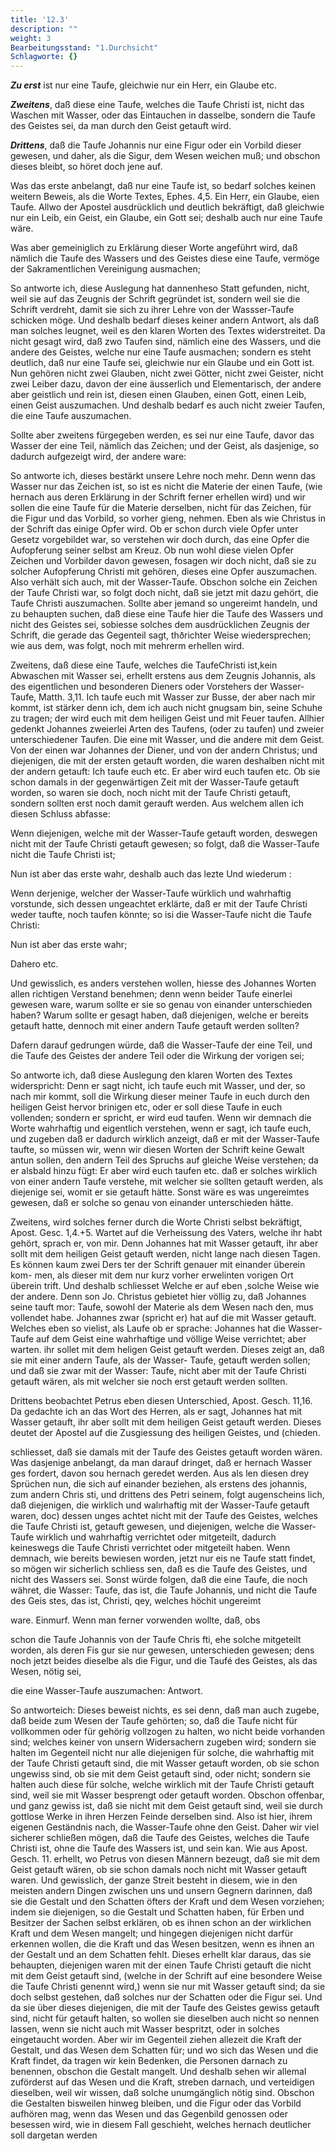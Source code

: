 ```yaml
---
title: '12.3'
description: ""
weight: 3
Bearbeitungsstand: "1.Durchsicht"
Schlagworte: {}
---
```


<!-- Seite 573 -->

***Zu erst*** ist nur eine Taufe, gleichwie nur
ein Herr, ein Glaube etc.

***Zweitens***, daß diese eine Taufe, welches die
Taufe Christi ist, nicht das Waschen mit Wasser,
oder das Eintauchen in dasselbe, sondern die Taufe
des Geistes sei, da man durch den Geist getauft
wird.

***Drittens***, daß die Taufe Johannis nur eine
Figur oder ein Vorbild dieser gewesen, und daher,
als die Sigur, dem Wesen weichen muß;
und obschon dieses bleibt, so höret doch jene
auf.

Was das erste anbelangt, daß nur eine Taufe ist,
so bedarf solches keinen weitern Beweis, als die Worte
Textes, Ephes. 4,5. Ein Herr, ein Glaube, eien
Taufe. Allwo der Apostel ausdrücklich und deutlich
bekräftigt, daß gleichwie nur ein Leib, ein Geist,
ein Glaube, ein Gott sei; deshalb auch nur eine
Taufe wäre.

Was aber gemeiniglich zu Erklärung dieser Worte<!-- Seite 574 -->
angeführt wird, daß nämlich die Taufe des
Wassers und des Geistes diese eine Taufe, vermöge
der Sakramentlichen Vereinigung ausmachen;

So antworte ich, diese Auslegung hat dannenheso
Statt gefunden, nicht, weil sie auf das Zeugnis
der Schrift gegründet ist, sondern weil sie die Schrift
verdreht, damit sie sich zu ihrer Lehre von der Wassser-Taufe
schicken möge. Und deshalb bedarf dieses keiner
andern Antwort, als daß man solches leugnet,
weil es den klaren Worten des Textes widerstreitet.
Da nicht gesagt wird, daß zwo Taufen sind, nämlich
eine des Wassers, und die andere des Geistes,
welche nur eine Taufe ausmachen; sondern es steht
deutlich, daß nur eine Taufe sei, gleichwie nur ein
Glaube und ein Gott ist. Nun gehören nicht
zwei Glauben, nicht zwei Götter, nicht zwei Geister,
nicht zwei Leiber dazu, davon der eine äusserlich
und Elementarisch, der andere aber geistlich
und rein ist, diesen einen Glauben, einen Gott,
einen Leib, einen Geist auszumachen. Und deshalb
bedarf es auch nicht zweier Taufen, die eine Taufe
auszumachen.

Sollte aber zweitens fürgegeben werden, es sei
nur eine Taufe, davor das Wasser der eine
Teil, nämlich das Zeichen; und der Geist, als
dasjenige, so dadurch aufgezeigt wird, der andere
ware:

So antworte ich, dieses bestärkt unsere Lehre noch
mehr. Denn wenn das Wasser nur das Zeichen ist,
so ist es nicht die Materie der einen Taufe, (wie hernach
aus deren Erklärung in der Schrift ferner erhellen
wird) und wir sollen die eine Taufe für die Materie
derselben, nicht für das Zeichen, für die Figur
und das Vorbild, so vorher gieng, nehmen. Eben
als wie Christus in der Schrift das einige Opfer<!-- Seite 575 -->
wird. Ob er schon durch viele Opfer unter
Gesetz vorgebildet war, so verstehen wir doch
durch, das eine Opfer die Aufopferung seiner selbst
am Kreuz. Ob nun wohl diese vielen Opfer Zeichen
und Vorbilder davon gewesen, fosagen wir doch nicht,
daß sie zu solcher Aufopferung Christi mit gehören,
dieses eine Opfer auszumachen. Also verhält sich
auch, mit der Wasser-Taufe. Obschon solche ein Zeichen
der Taufe Christi war, so folgt doch nicht, daß
sie jetzt mit dazu gehört, die Taufe Christi auszumachen.
Sollte aber jemand so ungereimt handeln,
und zu behaupten suchen, daß diese eine Taufe hier
die Taufe des Wassers und nicht des Geistes sei,
sobiesse solches dem ausdrücklichen Zeugnis der Schrift,
die gerade das Gegenteil sagt, thðrichter Weise wiedersprechen;
wie aus dem, was folgt, noch mit mehrerm
erhellen wird.

Zweitens, daß diese eine Taufe, welches die
TaufeChristi ist,kein Abwaschen mit Wasser sei, erhellt
erstens aus dem Zeugnis Johannis, als des eigentlichen
und besonderen Dieners oder Vorstehers der
Wasser-Taufe, Matth. 3,11. Ich taufe euch
mit Wasser zur Busse, der aber nach mir kommt,
ist stärker denn ich, dem ich auch nicht gnugsam
bin, seine Schuhe zu tragen; der wird euch mit
dem heiligen Geist und mit Feuer taufen. Allhier
gedenkt Johannes zweierlei Arten des Taufens,
(oder zu taufen) und zweier unterschiedener Taufen.
Die eine mit Wasser, und die andere mit dem Geist.
Von der einen war Johannes der Diener, und von
der andern Christus; und diejenigen, die mit der ersten
getauft worden, die waren deshalben nicht mit der
andern getauft: Ich taufe euch etc. Er aber wird
euch taufen etc. Ob sie schon damals in der gegenwärtigen
Zeit mit der Wasser-Taufe getauft worden,
so waren sie doch, noch nicht mit der Taufe Christi<!-- Seite 576 -->
getauft, sondern sollten erst noch damit gerauft
werden. Aus welchem allen ich diesen Schluss abfasse:

Wenn diejenigen, welche mit der Wasser-Taufe
getauft worden, deswegen nicht mit der Taufe Christi
getauft gewesen; so folgt, daß die Wasser-Taufe
nicht die Taufe Christi ist;

Nun ist aber das erste wahr, deshalb auch das lezte
Und wiederum :

Wenn derjenige, welcher der Wasser-Taufe würklich
und wahrhaftig vorstunde, sich dessen ungeachtet
erklärte, daß er mit der Taufe Christi weder taufte,
noch taufen könnte; so isi die Wasser-Taufe nicht
die Taufe Christi:

Nun ist aber das erste wahr;

Dahero etc.

Und gewisslich, es anders verstehen wollen, hiesse
des Johannes Worten allen richtigen Verstand benehmen;
denn wenn beider Taufe einerlei gewesen ware,
warum sollte er sie so genau von einander unterschieden
haben? Warum sollte er gesagt haben, daß
diejenigen, welche er bereits getauft hatte, dennoch
mit einer andern Taufe getauft werden sollten?

Dafern darauf gedrungen würde, daß die Wasser-Taufe
der eine Teil, und die Taufe des
Geistes der andere Teil oder die Wirkung der
vorigen sei;

So antworte ich, daß diese Auslegung den klaren
Worten des Textes widerspricht: Denn er sagt nicht,
ich taufe euch mit Wasser, und der, so nach mir
kommt, soll die Wirkung dieser meiner Taufe
in euch durch den heiligen Geist hervor brinigen
etc, oder er soll diese Taufe in euch vollenden;
sondern er spricht, er wird eud taufen. Wenn
wir demnach die Worte wahrhaftig und eigentlich
verstehen, wenn er sagt, ich taufe euch, und zugeben<!-- Seite 577 -->
daß er dadurch wirklich anzeigt, daß er mit
der Wasser-Taufe taufte, so müssen wir, wenn wir
diesen Worten der Schrift keine Gewalt antun sollen,
den andern Teil des Spruchs auf gleiche Weise
verstehen; da er alsbald hinzu fügt: Er aber
wird euch taufen etc. daß er solches wirklich von
einer andern Taufe verstehe, mit welcher sie sollten
getauft werden, als diejenige sei, womit er sie getauft
hätte. Sonst wäre es was ungereimtes gewesen,
daß er solche so genau von einander unterschieden
hätte.

Zweitens, wird solches ferner durch die Worte
Christi selbst bekräftigt, Apost. Gesc. 1,4.+5.
Wartet auf die Verheissung des Vaters, welche
ihr habt gehört, sprach er, von mir. Denn
Johannes hat mit Wasser getauft, ihr aber sollt
mit dem heiligen Geist getauft werden, nicht lange
nach diesen Tagen. Es können kaum zwei Ders
ter der Schrift genauer mit einander überein kom-
men, als dieser mit dem nur kurz vorher erwelinten
vorigen Ort überein trift. Und deshalb
schliesset Welche
er auf eben ,solche Weise wie der andere. Denn son Jo.
Christus gebietet hier völlig zu, daß Johannes seine tauft mor:
Taufe, sowohl der Materie als dem Wesen nach den, mus
vollendet habe. Johannes zwar (spricht er) hat auf die
mit Wasser getauft. Welches eben so vielist, als Laufe
ob er sprache: Johannes hat die Wasser-Taufe auf dem Geist
eine wahrhaftige und völlige Weise verrichtet; aber warten.
ihr sollet mit dem heligen Geist getauft werden.
Dieses zeigt an, daß sie mit einer andern Taufe, als
der Wasser- Taufe, getauft werden sollen; und daß
sie zwar mit der Wasser: Taufe, nicht aber mit der
Taufe Christi getauft wären, als mit welcher sie
noch erst getauft werden sollten.

Drittens beobachtet Petrus eben diesen Unterschied,
Apost. Gesch. 11,16. Da gedachte ich<!-- Seite 578 -->
an das Wort des Herren, als er sagt, Johannes
hat mit Wasser getauft, ihr aber sollt mit dem
heiligen Geist getauft werden. Dieses deutet der
Apostel auf die Zusgiessung des heiligen Geistes, und (chieden.

schliesset, daß sie damals mit der Taufe des Geistes getauft worden wären. Was dasjenige anbelangt, da man darauf dringet, daß er hernach Wasser ges fordert, davon sou hernach geredet werden. Aus als len diesen drey Sprüchen nun, die sich auf einander beziehen, als erstens des johannis, zum andern Chris sti, und drittens des Petri seinem, folgt augenscheins lich, daß diejenigen, die wirklich und walırhaftig mit der Wasser-Taufe getauft waren, doc) dessen unges achtet nicht mit der Taufe des Geistes, welches die Taufe Christi ist, getauft gewesen, und diejenigen, welche die Wasser- Taufe wirklich und wahrhaftig verrichtet oder mitgeteilt, dadurch keineswegs die Taufe Christi verrichtet oder mitgeteilt haben. Wenn demnach, wie bereits bewiesen worden, jetzt nur eis ne Taufe statt findet, so mögen wir sicherlich schliess sen, daß es die Taufe des Geistes, und nicht des Wassers sei. Sonst würde folgen, daß die eine Taufe, die noch währet, die Wasser: Taufe, das ist, die Taufe Johannis, und nicht die Taufe des Geis stes, das ist, Christi, qey, welches höchit ungereimt

ware. Einmurf. Wenn man ferner vorwenden wollte, daß, obs

schon die Taufe Johannis von der Taufe Chris fti, ehe solche mitgeteilt worden, als deren Fis gur sie nur gewesen, unterschieden gewesen; dens noch jetzt beides dieselbe als die Figur, und die Taufé des Geistes, als das Wesen, nötig sei,

die eine Wasser-Taufe auszumachen: Antwort.

So antworteich: Dieses beweist nichts, es sei denn,
daß man auch zugebe, daß beide zum Wesen der Taufe
gehörten; so, daß die Taufe nicht für vollkommen<!-- Seite 579 -->
oder für gehörig vollzogen zu halten, wo nicht beide
vorhanden sind; welches keiner von unsern Widersachern
zugeben wird; sondern sie halten im Gegenteil
nicht nur alle diejenigen für solche, die wahrhaftig
mit der Taufe Christi getauft sind, die mit Wasser
getauft worden, ob sie schon ungewiss sind, ob sie mit
dem Geist getauft sind, oder nicht; sondern sie halten
auch diese für solche, welche wirklich mit der Taufe
Christi getauft sind, weil sie mit Wasser besprengt
oder getauft worden. Obschon offenbar, und ganz
gewiss ist, daß sie nicht mit dem Geist getauft sind,
weil sie durch gottlose Werke in ihren Herzen Feinde
derselben sind. Also ist hier, ihrem eigenen Geständnis
nach, die Wasser-Taufe ohne den Geist. Daher
wir viel sicherer schließen mögen, daß die Taufe
des Geistes, welches die Taufe Christi ist, ohne die
Taufe des Wassers ist, und sein kan. Wie aus Apost.
Gesch. 11. erhellt, wo Petrus von diesen Männern
bezeugt, daß sie mit dem Geist getauft wären, ob
sie schon damals noch nicht mit Wasser getauft waren.
Und gewisslich, der ganze Streit besteht in diesem,
wie in den meisten andern Dingen zwischen uns
und unsern Gegnern darinnen, daß sie die Gestalt und
den Schatten öfters der Kraft und dem Wesen vorziehen;
indem sie diejenigen, so die Gestalt und Schatten
haben, für Erben und Besitzer der Sachen selbst
erklären, ob es ihnen schon an der wirklichen Kraft
und dem Wesen mangelt; und hingegen diejenigen nicht
darfür erkennen wollen, die die Kraft und das Wesen
besitzen, wenn es ihnen an der Gestalt und an dem
Schatten fehlt. Dieses erhellt klar daraus, das
sie behaupten, diejenigen waren mit der einen Taufe
Christi getauft die nicht mit dem Geist getauft sind,
(welche in der Schrift auf eine besondere Weise die
Taufe Christi genennt wird,) wenn sie nur mit Wasser
getauft sind; da sie doch selbst gestehen, daß solches<!-- Seite 580 -->
nur der Schatten oder die Figur sei. Und da
sie über dieses diejenigen, die mit der Taufe des Geistes
gewiss getauft sind, nicht für getauft halten, so
wollen sie dieselben auch nicht so nennen lassen, wenn
sie nicht auch mit Wasser bespritzt, oder in solches
eingetaucht worden. Aber wir im Gegenteil ziehen
allezeit die Kraft der Gestalt, und das Wesen dem
Schatten für; und wo sich das Wesen und die Kraft
findet, da tragen wir kein Bedenken, die Personen
darnach zu benennen, obschon die Gestalt mangelt.
Und deshalb sehen wir allemal zuförderst auf das
Wesen und die Kraft, streben darnach, und verteidigen
dieselben, weil wir wissen, daß solche unumgänglich
nötig sind. Obschon die Gestalten bisweilen
hinweg bleiben, und die Figur oder das Vorbild
aufhören mag, wenn das Wesen und das Gegenbild
genossen oder besessen wird, wie in diesem Fall geschieht,
welches hernach deutlicher soll dargetan werden
